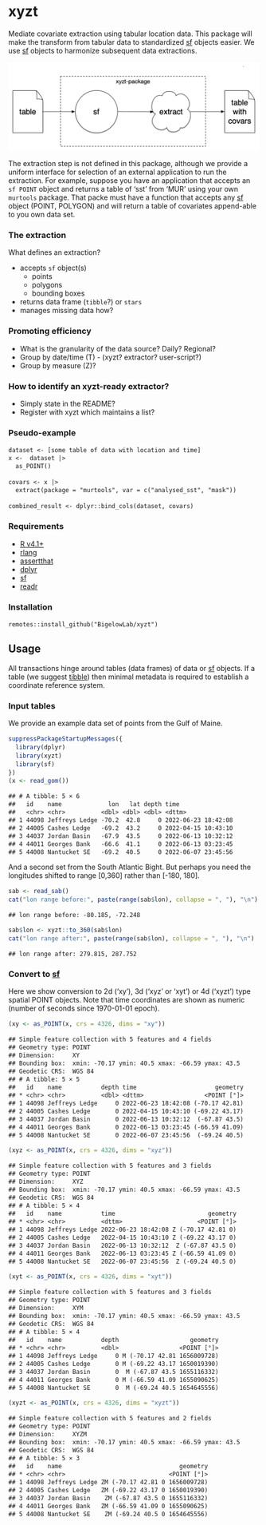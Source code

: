 xyzt
================

Mediate covariate extraction using tabular location data. This package
will make the transform from tabular data to standardized
[sf](https://CRAN.R-project.org/package=sf) objects easier. We use
[sf](https://CRAN.R-project.org/package=sf) objects to harmonize
subsequent data extractions.

![xyzt](inst/images/xyzt.png)

The extraction step is not defined in this package, although we provide
a uniform interface for selection of an external application to run the
extraction. For example, suppose you have an application that accepts an
`sf POINT` object and returns a table of ‘sst’ from ‘MUR’ using your own
`murtools` package. That packe must have a function that accepts any
[sf](https://CRAN.R-project.org/package=sf) object (POINT, POLYGON) and
will return a table of covariates append-able to you own data set.

### The extraction

What defines an extraction?

-   accepts `sf` object(s)
    -   points
    -   polygons
    -   bounding boxes
-   returns data frame (`tibble`?) or `stars`
-   manages missing data how?

### Promoting efficiency

-   What is the granularity of the data source? Daily? Regional?
-   Group by date/time (T) - (xyzt? extractor? user-script?)
-   Group by measure (Z)?

### How to identify an xyzt-ready extractor?

-   Simply state in the README?
-   Register with xyzt which maintains a list?

### Pseudo-example

    dataset <- [some table of data with location and time]
    x <-  dataset |>
      as_POINT() 
      
    covars <- x |>
      extract(package = "murtools", var = c("analysed_sst", "mask"))
      
    combined_result <- dplyr::bind_cols(dataset, covars)

### Requirements

-   [R v4.1+](https://www.r-project.org/)
-   [rlang](https://CRAN.R-project.org/package=rlang)
-   [assertthat](https://CRAN.R-project.org/package=httr)
-   [dplyr](https://CRAN.R-project.org/package=httr)
-   [sf](https://CRAN.R-project.org/package=sf)
-   [readr](https://CRAN.R-project.org/package=readr)

### Installation

    remotes::install_github("BigelowLab/xyzt")

## Usage

All transactions hinge around tables (data frames) of data or
[sf](https://CRAN.R-project.org/package=sf) objects. If a table (we
suggest [tibble](https://CRAN.R-project.org/package=tibble)) then
minimal metadata is required to establish a coordinate reference system.

### Input tables

We provide an example data set of points from the Gulf of Maine.

``` r
suppressPackageStartupMessages({
  library(dplyr)
  library(xyzt)
  library(sf)
})
(x <- read_gom())
```

    ## # A tibble: 5 × 6
    ##   id    name             lon   lat depth time               
    ##   <chr> <chr>          <dbl> <dbl> <dbl> <dttm>             
    ## 1 44098 Jeffreys Ledge -70.2  42.8     0 2022-06-23 18:42:08
    ## 2 44005 Cashes Ledge   -69.2  43.2     0 2022-04-15 10:43:10
    ## 3 44037 Jordan Basin   -67.9  43.5     0 2022-06-13 10:32:12
    ## 4 44011 Georges Bank   -66.6  41.1     0 2022-06-13 03:23:45
    ## 5 44008 Nantucket SE   -69.2  40.5     0 2022-06-07 23:45:56

And a second set from the South Atlantic Bight. But perhaps you need the
longitudes shifted to range \[0,360\] rather than \[-180, 180\].

``` r
sab <- read_sab()
cat("lon range before:", paste(range(sab$lon), collapse = ", "), "\n")
```

    ## lon range before: -80.185, -72.248

``` r
sab$lon <- xyzt::to_360(sab$lon)
cat("lon range after:", paste(range(sab$lon), collapse = ", "), "\n")
```

    ## lon range after: 279.815, 287.752

### Convert to [sf](https://CRAN.R-project.org/package=sf)

Here we show conversion to 2d (‘xy’), 3d (‘xyz’ or ‘xyt’) or 4d (‘xyzt’)
type spatial POINT objects. Note that time coordinates are shown as
numeric (number of seconds since 1970-01-01 epoch).

``` r
(xy <- as_POINT(x, crs = 4326, dims = "xy"))
```

    ## Simple feature collection with 5 features and 4 fields
    ## Geometry type: POINT
    ## Dimension:     XY
    ## Bounding box:  xmin: -70.17 ymin: 40.5 xmax: -66.59 ymax: 43.5
    ## Geodetic CRS:  WGS 84
    ## # A tibble: 5 × 5
    ##   id    name           depth time                      geometry
    ## * <chr> <chr>          <dbl> <dttm>                 <POINT [°]>
    ## 1 44098 Jeffreys Ledge     0 2022-06-23 18:42:08 (-70.17 42.81)
    ## 2 44005 Cashes Ledge       0 2022-04-15 10:43:10 (-69.22 43.17)
    ## 3 44037 Jordan Basin       0 2022-06-13 10:32:12  (-67.87 43.5)
    ## 4 44011 Georges Bank       0 2022-06-13 03:23:45 (-66.59 41.09)
    ## 5 44008 Nantucket SE       0 2022-06-07 23:45:56  (-69.24 40.5)

``` r
(xyz <- as_POINT(x, crs = 4326, dims = "xyz"))
```

    ## Simple feature collection with 5 features and 3 fields
    ## Geometry type: POINT
    ## Dimension:     XYZ
    ## Bounding box:  xmin: -70.17 ymin: 40.5 xmax: -66.59 ymax: 43.5
    ## Geodetic CRS:  WGS 84
    ## # A tibble: 5 × 4
    ##   id    name           time                          geometry
    ## * <chr> <chr>          <dttm>                     <POINT [°]>
    ## 1 44098 Jeffreys Ledge 2022-06-23 18:42:08 Z (-70.17 42.81 0)
    ## 2 44005 Cashes Ledge   2022-04-15 10:43:10 Z (-69.22 43.17 0)
    ## 3 44037 Jordan Basin   2022-06-13 10:32:12  Z (-67.87 43.5 0)
    ## 4 44011 Georges Bank   2022-06-13 03:23:45 Z (-66.59 41.09 0)
    ## 5 44008 Nantucket SE   2022-06-07 23:45:56  Z (-69.24 40.5 0)

``` r
(xyt <- as_POINT(x, crs = 4326, dims = "xyt"))
```

    ## Simple feature collection with 5 features and 3 fields
    ## Geometry type: POINT
    ## Dimension:     XYM
    ## Bounding box:  xmin: -70.17 ymin: 40.5 xmax: -66.59 ymax: 43.5
    ## Geodetic CRS:  WGS 84
    ## # A tibble: 5 × 4
    ##   id    name           depth                    geometry
    ## * <chr> <chr>          <dbl>                 <POINT [°]>
    ## 1 44098 Jeffreys Ledge     0 M (-70.17 42.81 1656009728)
    ## 2 44005 Cashes Ledge       0 M (-69.22 43.17 1650019390)
    ## 3 44037 Jordan Basin       0  M (-67.87 43.5 1655116332)
    ## 4 44011 Georges Bank       0 M (-66.59 41.09 1655090625)
    ## 5 44008 Nantucket SE       0  M (-69.24 40.5 1654645556)

``` r
(xyzt <- as_POINT(x, crs = 4326, dims = "xyzt"))
```

    ## Simple feature collection with 5 features and 2 fields
    ## Geometry type: POINT
    ## Dimension:     XYZM
    ## Bounding box:  xmin: -70.17 ymin: 40.5 xmax: -66.59 ymax: 43.5
    ## Geodetic CRS:  WGS 84
    ## # A tibble: 5 × 3
    ##   id    name                                 geometry
    ## * <chr> <chr>                             <POINT [°]>
    ## 1 44098 Jeffreys Ledge ZM (-70.17 42.81 0 1656009728)
    ## 2 44005 Cashes Ledge   ZM (-69.22 43.17 0 1650019390)
    ## 3 44037 Jordan Basin    ZM (-67.87 43.5 0 1655116332)
    ## 4 44011 Georges Bank   ZM (-66.59 41.09 0 1655090625)
    ## 5 44008 Nantucket SE    ZM (-69.24 40.5 0 1654645556)
